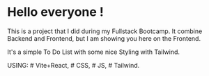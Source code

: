 # Hello everyone !

This is a project that I did during my Fullstack Bootcamp.
It combine Backend and Frontend, but I am showing you here on the Frontend.

It's a simple To Do List with some nice Styling with Tailwind.

USING: # Vite+React, # CSS, # JS, # Tailwind.
